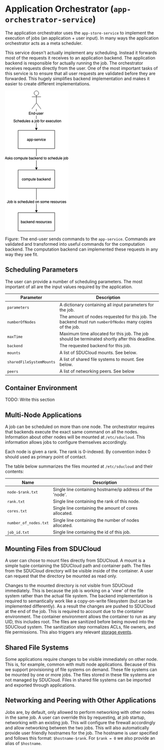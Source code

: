 # Application Orchestrator (`app-orchestrator-service`)

The application orchestrator uses the `app-store-service` to implement the
execution of jobs (an application + user input). In many ways the application
orchestrator acts as a meta scheduler.

This service doesn't actually implement any scheduling. Instead it forwards
most of the requests it receives to an application backend. The application
backend is responsible for actually running the job. The orchestrator
receives requests directly from the user. One of the most important tasks of
this service is to ensure that all user requests are validated before they
are forwarded. This hugely simplifies backend implementation and makes it easier
to create different implementations.

![Scheduling applications](./wiki/schedule.png)

Figure: The end-user sends commands to the `app-service`. Commands are
validated and transformed into useful commands for the computation backend.
The computation backend can implemented these requests in any way they see
fit.

## Scheduling Parameters

The user can provide a number of scheduling parameters. The most important of
all are the input values required by the application.

| Parameter                | Description                                                                                              |
|--------------------------|----------------------------------------------------------------------------------------------------------|
| `parameters`             | A dictionary containing all input parameters for the job.                                                |
| `numberOfNodes`          | The amount of nodes requested for this job. The backend must run `numberOfNodes` many copies of the job. |
| `maxTime`                | Maximum time allocated for this job. The job should be terminated shortly after this deadline.           |
| `backend`                | The requested backend for this job.                                                                      |
| `mounts`                 | A list of SDUCloud mounts. See below.                                                                    |
| `sharedFileSystemMounts` | A list of shared file systems to mount. See below.                                                       |
| `peers`                  | A list of networking peers. See below                                                                    |

## Container Environment

TODO: Write this section

## Multi-Node Applications

A job can be scheduled on more than one node. The orchestrator requires that
backends execute the exact same command on all the nodes. Information about
other nodes will be mounted at `/etc/sducloud`. This information allows jobs
to configure themselves accordingly.

Each node is given a rank. The rank is 0-indexed. By convention index 0
should used as primary point of contact.

The table below summarizes the files mounted at `/etc/sducloud` and their
contents:

| Name                  | Description                                               |
|-----------------------|-----------------------------------------------------------|
| `node-$rank.txt`      | Single line containing hostname/ip address of the 'node'. |
| `rank.txt`            | Single line containing the rank of this node.             |
| `cores.txt`           | Single line containing the amount of cores allocated.     |
| `number_of_nodes.txt` | Single line containing the number of nodes allocated.     |
| `job_id.txt`          | Single line containing the id of this job.                |

## Mounting Files from SDUCloud

A user can chose to mount files directly from SDUCloud. A mount is a simple
tuple containing the SDUCloud path and container path. The files from the
SDUCloud directory will be visible inside of the container. A user can request
that the directory be mounted as read only.

Changes to the mounted directory is not visible from SDUCloud immediately.
This is because the job is working on a 'view' of the file system rather than
the actual file system. The backend implementation is required to
semantically work like a copy-on-write filesystem (but can be implemented
differently). As a result the changes are pushed to SDUCloud at the end of
the job. This is required to account due to the container environment. The
container environment allows the container to run as any UID, this includes
root. The files are sanitized before being moved into the SDUCloud system.
The sanitization step normalizes ACLs, file owners, and file permissions.
This also triggers any relevant [storage events](../storage-service).

## Shared File Systems

Some applications require changes to be visible immediately on other node.
This is, for example, common with multi node applications. Because of this we
support provisioning of file systems on demand. These file systems can be
mounted by one or more jobs. The files stored in these file systems are not
managed by SDUCloud. Files in shared file systems can be imported and exported 
through applications.

<!-- You can read more about this feature [here](../app-fs-service). -->

## Networking and Peering with Other Applications

Jobs are, by default, only allowed to perform networking with other nodes in
the same job. A user can override this by requesting, at job startup,
networking with an existing job. This will configure the firewall accordingly
and allow networking between the two jobs. This will also automatically
provide user friendly hostnames for the job. The hostname is user specified
and follows this format: `$hostname-$rank`. For `$rank = 0` we also provide
an alias of `$hostname`.

